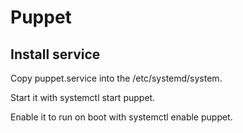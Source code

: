 Puppet
======

## Install service
Copy puppet.service into the /etc/systemd/system.

Start it with systemctl start puppet.

Enable it to run on boot with systemctl enable puppet.
